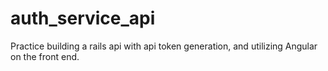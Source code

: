 # auth_service_api
Practice building a rails api with api token generation, and utilizing Angular on the front end.
